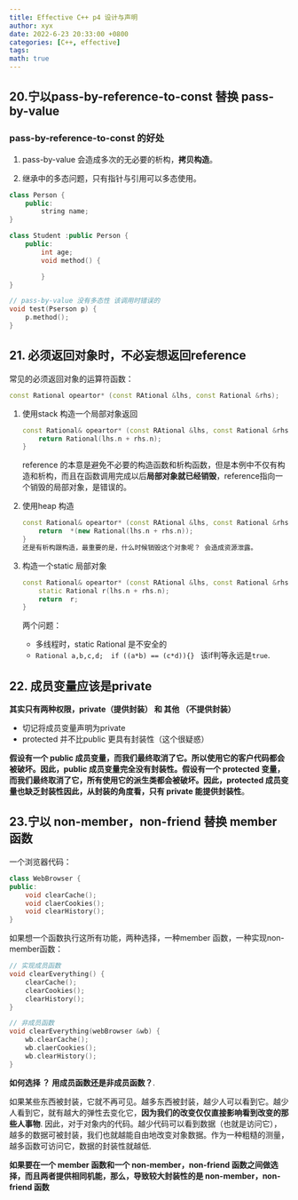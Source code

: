 ```yaml
---
title: Effective C++ p4 设计与声明
author: xyx
date: 2022-6-23 20:33:00 +0800
categories: [C++, effective]
tags: 
math: true
---
```



## 20.宁以pass-by-reference-to-const 替换 pass-by-value

### pass-by-reference-to-const 的好处

1. pass-by-value 会造成多次的无必要的析构，**拷贝构造**。

2. 继承中的多态问题，只有指针与引用可以多态使用。

```cpp
class Person {
    public:
        string name;
}

class Student :public Person {
    public:
        int age;
        void method() {

        }
}
```

```cpp
// pass-by-value 没有多态性 该调用时错误的
void test(Pserson p) {
    p.method();
}
```

## 21. 必须返回对象时，不必妄想返回reference

常见的必须返回对象的运算符函数：

```cpp
const Rational opeartor* (const RAtional &lhs, const Rational &rhs);
```

1. 使用stack 构造一个局部对象返回

    ```cpp
    const Rational& opeartor* (const RAtional &lhs, const Rational &rhs){
        return Rational(lhs.n + rhs.n);
    }
    ```

    reference 的本意是避免不必要的构造函数和析构函数，但是本例中不仅有构造和析构，而且在函数调用完成以后**局部对象就已经销毁**，reference指向一个销毁的局部对象，是错误的。

2. 使用heap 构造

    ```cpp
    const Rational& opeartor* (const RAtional &lhs, const Rational &rhs){
        return  *(new Rational(lhs.n + rhs.n));
    }
    还是有析构跟构造，最重要的是，什么时候销毁这个对象呢？ 会造成资源泄露。

3. 构造一个static 局部对象


    ```cpp
    const Rational& opeartor* (const RAtional &lhs, const Rational &rhs){
        static Rational r(lhs.n + rhs.n);
        return  r;
    }
    ```
    
    两个问题：
    - 多线程时，static Rational 是不安全的
    -  `Rational a,b,c,d;  if ((a*b) == (c*d)){} ` 该if判等永远是`true`.

## 22. 成员变量应该是private

**其实只有两种权限，private（提供封装） 和 其他 （不提供封装）**

- 切记将成员变量声明为private
- protected 并不比public 更具有封装性（这个很疑惑）

**假设有一个 public 成员变量，而我们最终取消了它。所以使用它的客户代码都会被破坏。因此，public 成员变量完全没有封装性。假设有一个 protected 变量，而我们最终取消了它，所有使用它的派生类都会被破坏。因此，protected 成员变量也缺乏封装性因此，从封装的角度看，只有 private 能提供封装性**。

## 23.宁以 non-member，non-friend 替换 member 函数

一个浏览器代码：

```cpp
class WebBrowser {
public:
    void clearCache();
    void claerCookies();
    void clearHistory();
}
```

如果想一个函数执行这所有功能，两种选择，一种member 函数，一种实现non-member函数：

```cpp
// 实现成员函数
void clearEverything() {
    clearCache();
    clearCookies();
    clearHistory();
}

// 非成员函数
void clearEverything(webBrowser &wb) {
    wb.clearCache();
    wb.claerCookies();
    wb.clearHistory();
}
```

**如何选择 ？ 用成员函数还是非成员函数？**.

如果某些东西被封装，它就不再可见。越多东西被封装，越少人可以看到它。越少人看到它，就有越大的弹性去变化它，**因为我们的改变仅仅直接影响看到改变的那些人事物**.
因此，对于对象内的代码。越少代码可以看到数据（也就是访问它），越多的数据可被封装，我们也就越能自由地改变对象数据。作为一种粗糙的测量，越多函数可访问它，数据的封装性就越低.

**如果要在一个 member 函数和一个 non-member，non-friend 函数之间做选择，而且两者提供相同机能，那么，导致较大封装性的是 non-member，non-friend 函数**